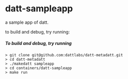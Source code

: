 datt-sampleapp
==============

a sample app of datt.

to build and debug, try running:

##### To build and debug, try running

    > git clone git@github.com:dattlabs/datt-metadatt.git
    > cd datt-metadatt
    > ./makedatt sampleapp
    > cd containers/datt-sampleapp
    > make run
